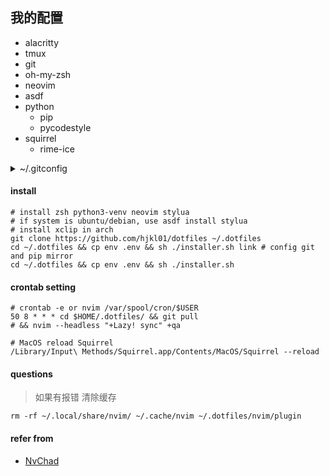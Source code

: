 ## 我的配置

- alacritty
- tmux
- git
- oh-my-zsh
- neovim
- asdf
- python
  - pip
  - pycodestyle
- squirrel
  - rime-ice

<details><summary> ~/.gitconfig </summary>

```shell
# ~/.gitconfig
[pull]
	rebase = false
[user]
	email =
	name =
[filter "lfs"]
	clean = git-lfs clean -- %f
	smudge = git-lfs smudge -- %f
	process = git-lfs filter-process
	required = true
[init]
	defaultBranch = master

[alias]
  lg = log --graph --abbrev-commit --decorate --format=format:'%C(bold blue)%h%C(reset) - %C(bold cyan)%aD%C(reset) %C(bold green)(%ar)%C(reset) %C(white)%s%C(reset) %C(dim white)- %an%C(reset)%C(bold yellow)%d%C(reset)' --all
  lp = log --stat -p

; [http "https://github.com"]
; 	postBuffer = 524288000
; 	proxy = socks5://127.0.0.1:1080
; [https "https://github.com"]
; 	postBuffer = 524288000
; 	proxy = socks5://127.0.0.1:1080

; [url "https://gitclone.com/github.com"]
; [url "https://fastly.jsdelivr.net/https://github.com"]
; [url "https://testingcf.jsdelivr.net/https://github.com"]
; [url "https://raw.fastgit.org/https://github.com"]
; [url "https://ghproxy.com/https://github.com"]
; [url "https://cdn.jsdelivr.net/https://github.com"]
[url "https://gh.hjkl01.cn/proxy/https://github.com"]
	insteadOf = https://github.com
```

</details>

#### install

```shell
# install zsh python3-venv neovim stylua
# if system is ubuntu/debian, use asdf install stylua
# install xclip in arch
git clone https://github.com/hjkl01/dotfiles ~/.dotfiles
cd ~/.dotfiles && cp env .env && sh ./installer.sh link # config git and pip mirror
cd ~/.dotfiles && cp env .env && sh ./installer.sh
```

#### crontab setting

```shell
# crontab -e or nvim /var/spool/cron/$USER
50 8 * * * cd $HOME/.dotfiles/ && git pull
# && nvim --headless "+Lazy! sync" +qa

# MacOS reload Squirrel
/Library/Input\ Methods/Squirrel.app/Contents/MacOS/Squirrel --reload
```

#### questions

> 如果有报错 清除缓存

```shell
rm -rf ~/.local/share/nvim/ ~/.cache/nvim ~/.dotfiles/nvim/plugin
```

#### refer from

- [NvChad](https://github.com/NvChad/NvChad)

